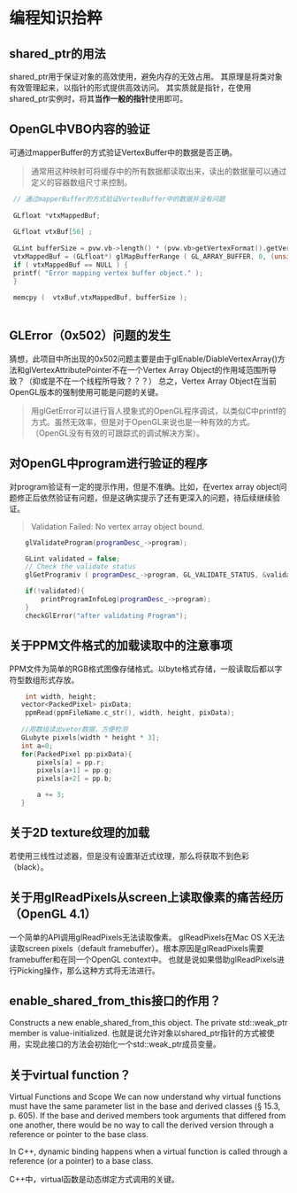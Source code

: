 # 编程知识拾粹

## shared_ptr的用法
shared_ptr用于保证对象的高效使用，避免内存的无效占用。
其原理是将类对象有效管理起来，以指针的形式提供高效访问。
其实质就是指针，在使用shared_ptr实例时，将其**当作一般的指针**使用即可。

## OpenGL中VBO内容的验证
可通过mapperBuffer的方式验证VertexBuffer中的数据是否正确。

> 通常用这种映射可将缓存中的所有数据都读取出来，读出的数据量可以通过定义的容器数组尺寸来控制。
        
```cpp
 // 通过mapperBuffer的方式验证VertexBuffer中的数据并没有问题
         
 GLfloat *vtxMappedBuf;
 
 GLfloat vtxBuf[56] ;
 
 GLint bufferSize = pvw.vb->length() * (pvw.vb>getVertexFormat().getVertexSize());
 vtxMappedBuf = (GLfloat*) glMapBufferRange ( GL_ARRAY_BUFFER, 0, (unsigned int)bufferSize , GL_MAP_WRITE_BIT | GL_MAP_INVALIDATE_BUFFER_BIT );
 if ( vtxMappedBuf == NULL ) {
 printf( "Error mapping vertex buffer object." );
 }
 
 memcpy (  vtxBuf,vtxMappedBuf, bufferSize );
     
```

## GLError（0x502）问题的发生
猜想，此项目中所出现的0x502问题主要是由于glEnable/DiableVertexArray()方法和glVertexAttributePointer不在一个Vertex Array Object的作用域范围所导致？（抑或是不在一个线程所导致？？？）
总之，Vertex Array Object在当前OpenGL版本的强制使用可能是问题的关键。

> 用glGetError可以进行盲人摸象式的OpenGL程序调试，以类似C中printf的方式。虽然无效率，但是对于OpenGL来说也是一种有效的方式。（OpenGL没有有效的可跟踪式的调试解决方案）。

## 对OpenGL中program进行验证的程序
对program验证有一定的提示作用，但是不准确。比如，在vertex array object问题修正后依然验证有问题，但是这确实提示了还有更深入的问题，待后续继续验证。

> Validation Failed: No vertex array object bound.

```cpp
    glValidateProgram(programDesc_->program);

    GLint validated = false;
    // Check the validate status
    glGetProgramiv ( programDesc_->program, GL_VALIDATE_STATUS, &validated );

    if(!validated){
        printProgramInfoLog(programDesc_->program);
    }
    checkGlError("after validating Program");
```

## 关于PPM文件格式的加载读取中的注意事项
PPM文件为简单的RGB格式图像存储格式。以byte格式存储，一般读取后都以字符型数组形式存放。


```c
	int width, height;
   vector<PackedPixel> pixData;
	ppmRead(ppmFileName.c_str(), width, height, pixData);
        
   //用数组读出vetor数据，方便检测  
   GLubyte pixels[width * height * 3];
   int a=0;
   for(PackedPixel pp:pixData){
       pixels[a] = pp.r;
       pixels[a+1] = pp.g;
       pixels[a+2] = pp.b;

       a += 3;
   }
```

## 关于2D texture纹理的加载
若使用三线性过滤器，但是没有设置渐近式纹理，那么将获取不到色彩（black）。

## 关于用glReadPixels从screen上读取像素的痛苦经历（OpenGL 4.1）
一个简单的API调用glReadPixels无法读取像素。
glReadPixels在Mac OS X无法读取screen pixels（default framebuffer）。根本原因是glReadPixels需要framebuffer和在同一个OpenGL context中。
也就是说如果借助glReadPixels进行Picking操作，那么这种方式将无法进行。

## enable_shared_from_this接口的作用？
Constructs a new enable_shared_from_this object. The private std::weak_ptr<T> member is value-initialized.
也就是说允许对象以shared_ptr指针的方式被使用，实现此接口的方法会初始化一个std::weak_ptr<T>成员变量。

## 关于virtual function？
Virtual Functions and Scope
We can now understand why virtual functions must have the same parameter list in the base and derived classes (§ 15.3, p. 605). If the base and derived members took arguments that differed from one another, there would be no way to call the derived version through a reference or pointer to the base class. 

 In C++, dynamic binding happens when a virtual function is called through a reference (or a pointer) to a base class.
 
 C++中，virtual函数是动态绑定方式调用的关键。

